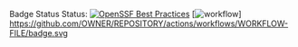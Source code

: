 Badge Status Status: [![OpenSSF Best Practices](https://www.bestpractices.dev/badge_static/passing)](https://www.bestpractices.dev/projects/8509)
[![workflow](https://github.com/Isaiah0521/PA-updated-Weapon-Master/tree/main/.github/workflows)]
https://github.com/OWNER/REPOSITORY/actions/workflows/WORKFLOW-FILE/badge.svg
